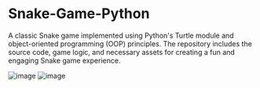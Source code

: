 # Snake-Game-Python
A classic Snake game implemented using Python's Turtle module and object-oriented programming (OOP) principles. The repository includes the source code, game logic, and necessary assets for creating a fun and engaging Snake game experience.

![image](https://github.com/user-attachments/assets/675ace75-f395-4dc9-ada4-9471579028b2)
![image](https://github.com/user-attachments/assets/0b966c53-ade4-479b-b7fa-193811226f39)


